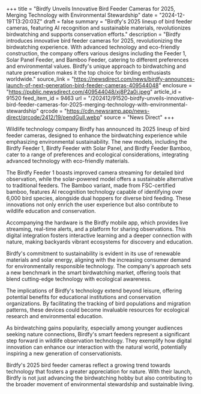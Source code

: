 +++
title = "Birdfy Unveils Innovative Bird Feeder Cameras for 2025, Merging Technology with Environmental Stewardship"
date = "2024-12-19T13:20:03Z"
draft = false
summary = "Birdfy's 2025 lineup of bird feeder cameras, featuring AI recognition and sustainable materials, revolutionizes birdwatching and supports conservation efforts."
description = "Birdfy introduces innovative bird feeder cameras for 2025, revolutionizing the birdwatching experience. With advanced technology and eco-friendly construction, the company offers various designs including the Feeder 1, Solar Panel Feeder, and Bamboo Feeder, catering to different preferences and environmental values. Birdfy's unique approach to birdwatching and nature preservation makes it the top choice for birding enthusiasts worldwide."
source_link = "https://newsdirect.com/news/birdfy-announces-launch-of-next-generation-bird-feeder-cameras-409544048"
enclosure = "https://public.newsdirect.com/409544048/xj8P2a0i.jpeg"
article_id = 91520
feed_item_id = 9463
url = "/202412/91520-birdfy-unveils-innovative-bird-feeder-cameras-for-2025-merging-technology-with-environmental-stewardship"
qrcode = "https://cdn.newsramp.app/news-direct/qrcode/2412/19/pendGull.webp"
source = "News Direct"
+++

<p>Wildlife technology company Birdfy has announced its 2025 lineup of bird feeder cameras, designed to enhance the birdwatching experience while emphasizing environmental sustainability. The new models, including the Birdfy Feeder 1, Birdfy Feeder with Solar Panel, and Birdfy Feeder Bamboo, cater to a range of preferences and ecological considerations, integrating advanced technology with eco-friendly materials.</p><p>The Birdfy Feeder 1 boasts improved camera streaming for detailed bird observation, while the solar-powered model offers a sustainable alternative to traditional feeders. The Bamboo variant, made from FSC-certified bamboo, features AI recognition technology capable of identifying over 6,000 bird species, alongside dual hoppers for diverse bird feeding. These innovations not only enrich the user experience but also contribute to wildlife education and conservation.</p><p>Accompanying the hardware is the Birdfy mobile app, which provides live streaming, real-time alerts, and a platform for sharing observations. This digital integration fosters interactive learning and a deeper connection with nature, making backyards vibrant ecosystems for discovery and education.</p><p>Birdfy's commitment to sustainability is evident in its use of renewable materials and solar energy, aligning with the increasing consumer demand for environmentally responsible technology. The company's approach sets a new benchmark in the smart birdwatching market, offering tools that blend cutting-edge technology with ecological awareness.</p><p>The implications of Birdfy's technology extend beyond leisure, offering potential benefits for educational institutions and conservation organizations. By facilitating the tracking of bird populations and migration patterns, these devices could become invaluable resources for ecological research and environmental education.</p><p>As birdwatching gains popularity, especially among younger audiences seeking nature connections, Birdfy's smart feeders represent a significant step forward in wildlife observation technology. They exemplify how digital innovation can enhance our interaction with the natural world, potentially inspiring a new generation of conservationists.</p><p>Birdfy's 2025 bird feeder cameras reflect a growing trend towards technology that fosters a greater appreciation for nature. With their launch, Birdfy is not just advancing the birdwatching hobby but also contributing to the broader movement of environmental stewardship and sustainable living.</p>